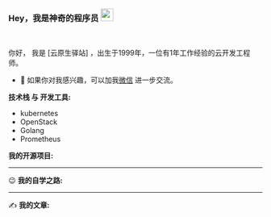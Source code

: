 ### Hey，我是神奇的程序员 <img src="https://media.giphy.com/media/hvRJCLFzcasrR4ia7z/giphy.gif" width="25px">

<br />

你好， 我是 [云原生驿站] ，出生于1999年，一位有1年工作经验的云开发工程师。



- 💬 如果你对我感兴趣，可以加我[微信](http://r76e4upjz.hn-bkt.clouddn.com/WechatIMG747.jpeg) 进一步交流。

**技术栈 与 开发工具:**

- kubernetes
- OpenStack
- Golang
- Prometheus

**我的开源项目:**



----------

😉 **我的自学之路:**


----------

✍️ **我的文章:**




 

